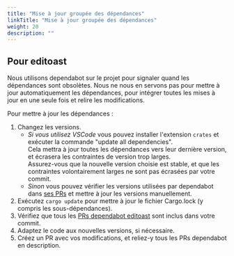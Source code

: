 ```yaml
---
title: "Mise à jour groupée des dépendances"
linkTitle: "Mise à jour groupée des dépendances"
weight: 20
description: ""
---
```



## Pour editoast

Nous utilisons dependabot sur le projet pour signaler quand les dépendances sont obsolètes. Nous ne nous en servons pas pour mettre à jour automatiquement les dépendances, pour intégrer toutes les mises à jour en une seule fois et relire les modifications.

Pour mettre à jour les dépendances :

1. Changez les versions.
    * *Si vous utilisez VSCode* vous pouvez installer l'extension `crates` et exécuter la commande "update all dependencies".  
    Cela mettra à jour toutes les dépendances vers leur dernière version, et écrasera les contraintes de version trop larges.  
    Assurez-vous que la nouvelle version choisie est stable, et que les contraintes volontairement larges ne sont pas écrasées par votre commit.
    * *Sinon* vous pouvez vérifier les versions utilisées par dependabot dans [ses PRs](https://github.com/osrd-project/osrd/lls?q=is%3Aopen+label%3Aarea%3Aeditoast+label%3Adependencies) et mettre à jour les versions manuellement.
2. Exécutez `cargo update` pour mettre à jour le fichier Cargo.lock (y compris les sous-dépendances).
3. Vérifiez que tous les [PRs dependabot editoast](https://github.com/osrd-project/osrd/lls?q=is%3Aopen+label%3Aarea%3Aeditoast+label%3Adependencies) sont inclus dans votre commit.
4. Adaptez le code aux nouvelles versions, si nécessaire.
5. Créez un PR avec vos modifications, et reliez-y tous les PRs dependabot en description.